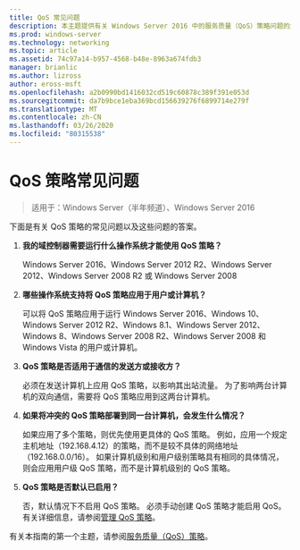 ```yaml
---
title: QoS 常见问题
description: 本主题提供有关 Windows Server 2016 中的服务质量（QoS）策略问题的解答。
ms.prod: windows-server
ms.technology: networking
ms.topic: article
ms.assetid: 74c97a14-b957-4568-b48e-8963a674fdb3
manager: brianlic
ms.author: lizross
author: eross-msft
ms.openlocfilehash: a2b0990bd1416032cd519c60878c389f391e053d
ms.sourcegitcommit: da7b9bce1eba369bcd156639276f6899714e279f
ms.translationtype: MT
ms.contentlocale: zh-CN
ms.lasthandoff: 03/26/2020
ms.locfileid: "80315538"
---
```

# <a name="qos-policy-frequently-asked-questions"></a>QoS 策略常见问题

>适用于：Windows Server（半年频道）、Windows Server 2016

下面是有关 QoS 策略的常见问题以及这些问题的答案。
  
1.  **我的域控制器需要运行什么操作系统才能使用 QoS 策略？**
  
     Windows Server 2016、Windows Server 2012 R2、Windows Server 2012、Windows Server 2008 R2 或 Windows Server 2008

2.  **哪些操作系统支持将 QoS 策略应用于用户或计算机？**

     可以将 QoS 策略应用于运行 Windows Server 2016、Windows 10、Windows Server 2012 R2、Windows 8.1、Windows Server 2012、Windows 8、Windows Server 2008 R2、Windows Server 2008 和 Windows Vista 的用户或计算机。

3.  **QoS 策略是否适用于通信的发送方或接收方？**

     必须在发送计算机上应用 QoS 策略，以影响其出站流量。 为了影响两台计算机的双向通信，需要将 QoS 策略应用到这两台计算机。

4.  **如果将冲突的 QoS 策略部署到同一台计算机，会发生什么情况？**  
  
     如果应用了多个策略，则优先使用更具体的 QoS 策略。 例如，应用一个规定主机地址（192.168.4.12）的策略，而不是较不具体的网络地址（192.168.0.0/16）。 如果计算机级别和用户级别策略具有相同的具体情况，则会应用用户级 QoS 策略，而不是计算机级别的 QoS 策略。 

5.  **QoS 策略是否默认已启用？**

     否，默认情况下不启用 QoS 策略。 必须手动创建 QoS 策略才能启用 QoS。  有关详细信息，请参阅[管理 QoS 策略](qos-policy-manage.md)。

有关本指南的第一个主题，请参阅[服务质量（QoS）策略](qos-policy-top.md)。
